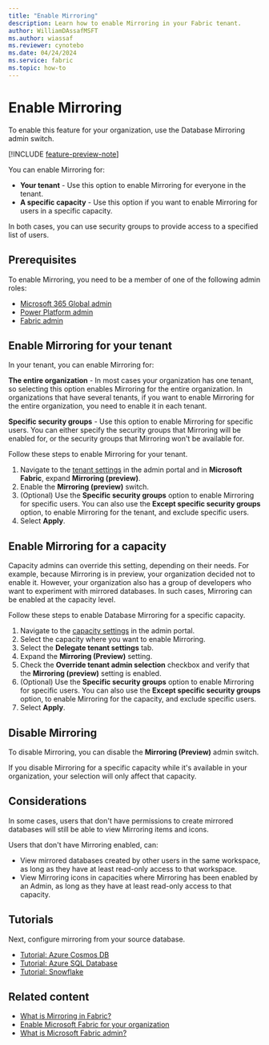 ```yaml
---
title: "Enable Mirroring"
description: Learn how to enable Mirroring in your Fabric tenant.
author: WilliamDAssafMSFT
ms.author: wiassaf
ms.reviewer: cynotebo
ms.date: 04/24/2024
ms.service: fabric
ms.topic: how-to
---
```

# Enable Mirroring

To enable this feature for your organization, use the Database Mirroring admin switch.

[!INCLUDE [feature-preview-note](../../includes/feature-preview-note.md)]

You can enable Mirroring for:

- **Your tenant** - Use this option to enable Mirroring for everyone in the tenant.
- **A specific capacity** - Use this option if you want to enable Mirroring for users in a specific capacity.

In both cases, you can use security groups to provide access to a specified list of users.

## Prerequisites

To enable Mirroring, you need to be a member of one of the following admin roles:

- [Microsoft 365 Global admin](../../admin/microsoft-fabric-admin.md#microsoft-365-admin-roles)
- [Power Platform admin](../../admin/microsoft-fabric-admin.md#power-platform-and-fabric-admin-roles)
- [Fabric admin](../../admin/microsoft-fabric-admin.md#power-platform-and-fabric-admin-roles)

## Enable Mirroring for your tenant

In your tenant, you can enable Mirroring for:

 **The entire organization** - In most cases your organization has one tenant, so selecting this option enables Mirroring for the entire organization. In organizations that have several tenants, if you want to enable Mirroring for the entire organization, you need to enable it in each tenant.

 **Specific security groups** - Use this option to enable Mirroring for specific users. You can either specify the security groups that Mirroring will be enabled for, or the security groups that Mirroring won't be available for.

Follow these steps to enable Mirroring for your tenant.

1. Navigate to the [tenant settings](../../admin/tenant-settings-index.md) in the admin portal and in **Microsoft Fabric**, expand **Mirroring (preview)**.
1. Enable the **Mirroring (preview)** switch.
1. (Optional) Use the **Specific security groups** option to enable Mirroring for specific users. You can also use the **Except specific security groups** option, to enable Mirroring for the tenant, and exclude specific users.
1. Select **Apply**.

## Enable Mirroring for a capacity

Capacity admins can override this setting, depending on their needs. For example, because Mirroring is in preview, your organization decided not to enable it. However, your organization also has a group of developers who want to experiment with mirrored databases. In such cases, Mirroring can be enabled at the capacity level.

Follow these steps to enable Database Mirroring for a specific capacity.

1. Navigate to the [capacity settings](../../admin/service-admin-portal-capacity-settings.md) in the admin portal.
1. Select the capacity where you want to enable Mirroring.
1. Select the **Delegate tenant settings** tab.
1. Expand the **Mirroring (Preview)** setting.
1. Check the **Override tenant admin selection** checkbox and verify that the **Mirroring (preview)** setting is enabled.
1. (Optional) Use the **Specific security groups** option to enable Mirroring for specific users. You can also use the **Except specific security groups** option, to enable Mirroring for the capacity, and exclude specific users.
1. Select **Apply**.

## Disable Mirroring

To disable Mirroring, you can disable the **Mirroring (Preview)** admin switch.

If you disable Mirroring for a specific capacity while it's available in your organization, your selection will only affect that capacity.

## Considerations

In some cases, users that don't have permissions to create mirrored databases will still be able to view Mirroring items and icons.

Users that don't have Mirroring enabled, can:

- View mirrored databases created by other users in the same workspace, as long as they have at least read-only access to that workspace.
- View Mirroring icons in capacities where Mirroring has been enabled by an Admin, as long as they have at least read-only access to that capacity.

## Tutorials

Next, configure mirroring from your source database.

- [Tutorial: Azure Cosmos DB](azure-cosmos-db-tutorial.md)
- [Tutorial: Azure SQL Database](azure-sql-database-tutorial.md)
- [Tutorial: Snowflake](snowflake-tutorial.md)

## Related content

- [What is Mirroring in Fabric?](overview.md)
- [Enable Microsoft Fabric for your organization](../../admin/fabric-switch.md)
- [What is Microsoft Fabric admin?](../../admin/microsoft-fabric-admin.md)
